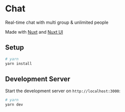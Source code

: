 # Chat

Real-time chat with multi group & unlimited people

Made with [Nuxt](https://nuxt.com/docs/getting-started/introduction) and [Nuxt UI](https://ui.nuxt.com)

## Setup

```bash
# yarn
yarn install
```

## Development Server

Start the development server on `http://localhost:3000`:

```bash
# yarn
yarn dev
```
